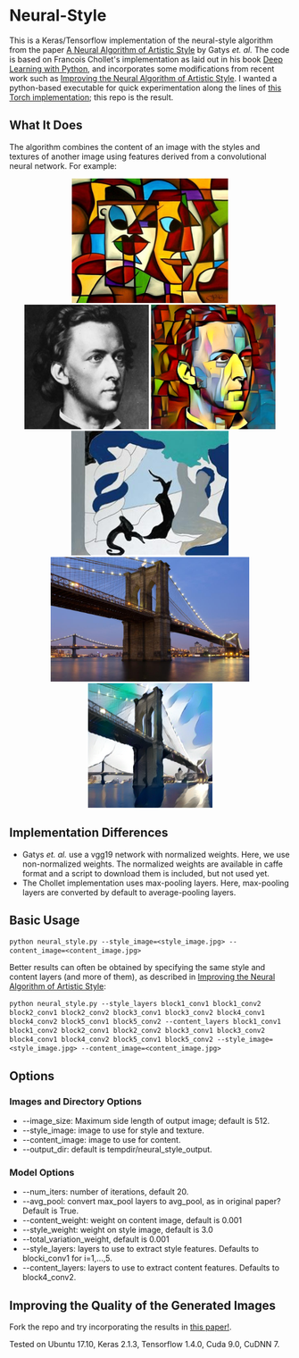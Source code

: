 # Neural-Style

This is a Keras/Tensorflow implementation of the neural-style algorithm from the paper [A Neural Algorithm of Artistic Style](http://arxiv.org/abs/1508.06576) by Gatys *et. al.* The code is based on Francois Chollet's implementation as laid out in his book [Deep Learning with Python](https://www.manning.com/books/deep-learning-with-python?a_aid=keras&a_bid=76564dff), and incorporates some modifications from recent work such as [Improving the Neural Algorithm of Artistic Style](https://arxiv.org/pdf/1605.04603.pdf). I wanted a python-based executable for quick experimentation along the lines of [this Torch implementation](https://github.com/jcjohnson/neural-style); this repo is the result.

## What It Does
The algorithm combines the content of an image with the styles and textures of another image using features derived from a convolutional neural network. For example:
<div align="center">
  <img src="https://github.com/jwjohnson314/neural-style/blob/master/images/cubist_9.jpg" height="223px">
  <img src="https://github.com/jwjohnson314/neural-style/blob/master/images/chopin.jpg" height="223px">
  <img src="https://github.com/jwjohnson314/neural-style/blob/master/images/cubist_chopin.png" height="223">
</div>

<div align="center">
  <img src="https://github.com/jwjohnson314/neural-style/blob/master/images/il_peccato.jpg" height="223px">
  <img src="https://github.com/jwjohnson314/neural-style/blob/master/images/brooklyn_bridge.jpg" height="223px">
  <img src="https://github.com/jwjohnson314/neural-style/blob/master/images/il_brooklyn.png" height="223">
</div>

## Implementation Differences

* Gatys *et. al.* use a vgg19 network with normalized weights. Here, we use non-normalized weights. The normalized weights are available in caffe format and a script to download them is included, but not used yet.
* The Chollet implementation uses max-pooling layers. Here, max-pooling layers are converted by default to average-pooling layers. 

## Basic Usage

```
python neural_style.py --style_image=<style_image.jpg> --content_image=<content_image.jpg>
```

Better results can often be obtained by specifying the same style and content layers (and more of them), as described in [Improving the Neural Algorithm of Artistic Style](https://arxiv.org/pdf/1605.04603.pdf):

```
python neural_style.py --style_layers block1_conv1 block1_conv2 block2_conv1 block2_conv2 block3_conv1 block3_conv2 block4_conv1 block4_conv2 block5_conv1 block5_conv2 --content_layers block1_conv1 block1_conv2 block2_conv1 block2_conv2 block3_conv1 block3_conv2 block4_conv1 block4_conv2 block5_conv1 block5_conv2 --style_image=<style_image.jpg> --content_image=<content_image.jpg>
```

## Options

### Images and Directory Options
* --image_size: Maximum side length of output image; default is 512.
* --style_image: image to use for style and texture.
* --content_image: image to use for content.
* --output_dir: default is tempdir/neural_style_output. 

### Model Options
* --num_iters: number of iterations, default 20.
* --avg_pool: convert max_pool layers to avg_pool, as in original paper? Default is True.
* --content_weight: weight on content image, default is 0.001
* --style_weight: weight on style image, default is 3.0
* --total_variation_weight, default is 0.001
* --style_layers: layers to use to extract style features. Defaults to blocki_conv1 for i=1,...,5. 
* --content_layers: layers to use to extract content features. Defaults to block4_conv2.

## Improving the Quality of the Generated Images
Fork the repo and try incorporating the results in [this paper!](https://arxiv.org/abs/1611.07865).

Tested on Ubuntu 17.10, Keras 2.1.3, Tensorflow 1.4.0, Cuda 9.0, CuDNN 7.

